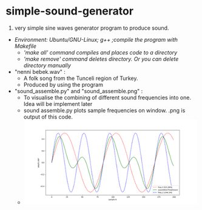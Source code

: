 # simple-sound-generator
1. very simple sine waves generator program to produce sound.
  * _Environment: Ubuntu/GNU-Linux; g++ ;compile the program with Makefile_
    * _'make all' command compiles and places code to a directory_
    * _'make remove' command deletes directory. Or you can delete directory manually_
* "nenni bebek.wav" :
  * A folk song from the Tunceli region of Turkey.
  * Produced by using the program
* "sound_assemble.py" and "sound_assemble.png" :
  * To visualise the combining of different sound frequencies into one. Idea will be implement later
  * sound assemble.py plots sample frequencies on window. .png is output of this code.
  * ![sample visualization](sound_assemble.png)
